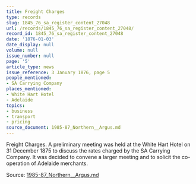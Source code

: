 ```yaml
---
title: Freight Charges
type: records
slug: 1845_76_sa_register_content_27048
url: /records/1845_76_sa_register_content_27048/
record_id: 1845_76_sa_register_content_27048
date: '1876-01-03'
date_display: null
volume: null
issue_number: null
page: '5'
article_type: news
issue_reference: 3 January 1876, page 5
people_mentioned:
- SA Carrying Company
places_mentioned:
- White Hart Hotel
- Adelaide
topics:
- business
- transport
- pricing
source_document: 1985-87_Northern__Argus.md
---
```


Freight Charges.  A preliminary meeting was held at the White Hart Hotel on 31 December 1875 to discuss the rates charged by the SA Carrying Company.  It was decided to convene a larger meeting and to solicit the co-operation of Adelaide merchants.

Source: [1985-87_Northern__Argus.md](/downloads/markdown/1985-87_Northern__Argus.md)
